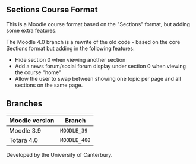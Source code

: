 ## Sections Course Format

This is a Moodle course format based on the "Sections" format, but adding some extra features.

The Moodle 4.0 branch is a rewrite of the old code - based on the core Sections format but adding in the following features:
  * Hide section 0 when viewing another section
  * Add a news forum/social forum display under section 0 when viewing the course "home"
  * Allow the user to swap between showing one topic per page and all sections on the same page.

## Branches

| Moodle version    | Branch             |
| ----------------- | ------------------ |
| Moodle 3.9       | `MOODLE_39` |
| Totara 4.0        | `MOODLE_400` |

Developed by the University of Canterbury.
